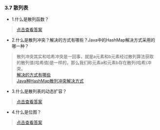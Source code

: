 ### 3.7 散列表

- 1.什么是散列函数？

> [点击查看答案](https://www.cnblogs.com/eret9616/p/8990517.html)

- 2.什么是散列冲突？解决的方式有哪些？Java中的HashMap解决方式采用的哪一种？

> 散列冲突其实和哈希冲突是一回事，就是a元素和b元素经过散列算法获取的散列值(哈希值)是一样的，那么我们称元素a和元素b存在散列(哈希)冲突。  
> [解决的方式有哪些](https://www.cnblogs.com/novalist/p/6396410.html)  
> [Java种HashMap散列冲突解决方式](https://www.cnblogs.com/peizhe123/p/5790252.html)

- 3.什么是散列表的动态扩容？

> [点击查看答案](https://www.cnblogs.com/seniusen/p/9902046.html)

- 4.什么是位图？

> [点击查看答案](https://www.cnblogs.com/zhonglongbo/p/8495699.html)